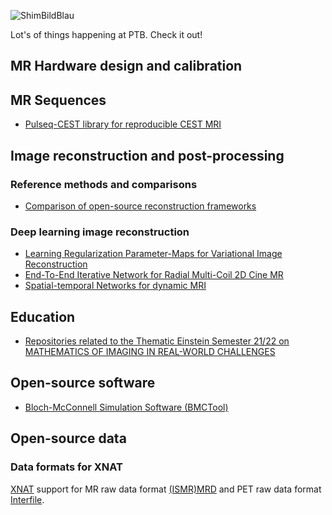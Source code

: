 
![ShimBildBlau](https://github.com/user-attachments/assets/6afb645d-8913-4d56-9a83-45b9916c3811)

Lot's of things happening at PTB. Check it out!

## MR Hardware design and calibration


## MR Sequences

- [Pulseq-CEST library for reproducible CEST MRI](https://github.com/kherz/pulseq-cest-library)

## Image reconstruction and post-processing

### Reference methods and comparisons
- [Comparison of open-source reconstruction frameworks](https://github.com/ckolbPTB/OpenSourceMrRecon)


### Deep learning image reconstruction

- [Learning Regularization Parameter-Maps for Variational Image Reconstruction](https://github.com/koflera/LearningRegularizationParameterMaps)
- [End-To-End Iterative Network for Radial Multi-Coil 2D Cine MR](https://github.com/koflera/DynamicRadCineMRI)
- [Spatial-temporal Networks for dynamic MRI](https://github.com/koflera/XTYT-CNN)


## Education
- [Repositories related to the Thematic Einstein Semester 21/22 on MATHEMATICS OF IMAGING IN REAL-WORLD CHALLENGES](https://github.com/MATHplus-Young-Academy)


## Open-source software

- [Bloch-McConnell Simulation Software (BMCTool)](https://github.com/schuenke/BMCTool)

## Open-source data

### Data formats for XNAT
[XNAT](https://xnat.org/) support for MR raw data format [(ISMR)MRD](https://github.com/ckolbPTB/xnat-ismrmrd) and PET raw data format [Interfile](https://github.com/ckolbPTB/xnat-interfile).

